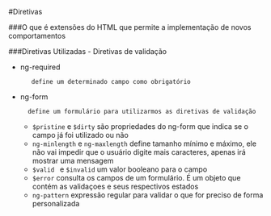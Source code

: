  #Diretivas

  ###O que é
   extensões do HTML que permite a implementação de novos comportamentos

   ###Diretivas Utilizadas - Diretivas de validação
   - ng-required
            
            define um determinado campo como obrigatório
            
   - ng-form
           
           define um formulário para utilizarmos as diretivas de validação
           
      - ```$pristine``` e ```$dirty```  são propriedades do ng-form que indica se o campo já foi utilizado ou não 
      - ``ng-minlength`` e ``ng-maxlength`` define tamanho mínimo e máximo, ele não vai impedir que o usuário digite mais caracteres, apenas irá mostrar uma mensagem 
      - ``$valid `` e ``$invalid`` um valor booleano para o campo
      - ``$error`` consulta os campos de um formulário. É um objeto que contém as validaçoes e seus respectivos estados
      - ``ng-pattern`` expressão regular para validar o que for preciso de forma personalizada
            

